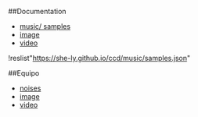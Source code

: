 ##Documentation

+ [music/ samples](music/README.md)
+ [image](image/README.md)
+ [video](video/README.md)
  
!reslist"https://she-ly.github.io/ccd/music/samples.json"

##Equipo
+ [noises](404NotFound/noises/README.md)
+ [image](404NotFound/image/README.md)
+ [video](404NotFound/video/README.md)



